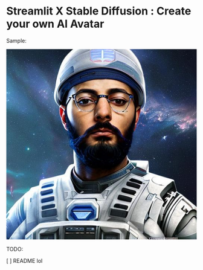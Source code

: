 # Streamlit X Stable Diffusion : Create your own AI Avatar

Sample:  

![image](assets/image.jpeg)

TODO:  

[ ] README lol